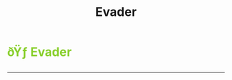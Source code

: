 ﻿---
lang: en-US
title: Evader
prev:
next:
---

# <font color=#89cf2d>ðŸƒ <b>Evader</b></font> <Badge text="Helpful" type="tip" vertical="middle"/>
---

